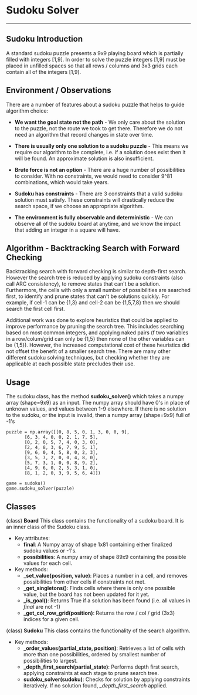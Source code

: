 # Sudoku Solver
------
## Sudoku Introduction
A standard sudoku puzzle presents a 9x9 playing board which is partially filled with integers [1,9]. In order to solve the puzzle integers [1,9] must be placed in unfilled spaces so that all rows / columns and 3x3 grids each contain all of the integers [1,9].

## Environment / Observations
There are a number of features about a sudoku puzzle that helps to guide algorithm choice: 

- **We want the goal state not the path** - We only care about the solution to the puzzle, not the route we took to get there. Therefore we do not need an algorithm that record changes in state over time.

- **There is usually only one solution to a sudoku puzzle** - This means we require our algorithm to be complete, i.e. if a solution does exist then it will be found. An approximate solution is also insufficient.

- **Brute force is not an option** - There are a huge number of possibilities to consider. With no constraints, we would need to consider 9^81 combinations, which would take years. 

- **Sudoku has constraints** - There are 3 constraints that a valid sudoku solution must satisfy. These constraints will drastically reduce the search space, if we choose an appropriate algorithm.

- **The environment is fully observable and deterministic** - We can observe all of the sudoku board at anytime, and we know the impact that adding an integer in a square will have.

## Algorithm - Backtracking Search with Forward Checking
Backtracking search with forward checking is similar to depth-first search. However the search tree is reduced by applying sudoku constraints (also call ARC consistency), to remove states that can't be a solution. Furthermore, the cells with only a small number of possibilities are searched first, to identify and prune states that can't be solutions quickly. For example, if cell-1 can be {1,3} and cell-2 can be {1,5,7,8} then we should search the first cell first. 

Additional work was done to explore heuristics that could be applied to improve performance by pruning the search tree. This includes searching based on most common integers, and applying naked pairs (f two variables in a row/colum/grid can only be {1,5} then none of the other variables can be {1,5}). However, the increased computational cost of these heuristics did not offset the benefit of a smaller search tree. There are many other different sudoku solving techniques, but checking whether they are applicable at each possible state precludes their use.

## Usage
The sudoku class, has the method **sudoku_solver()** which takes a numpy array (shape=9x9) as an input. The numpy array should have 0's in place of unknown values, and values between 1-9 elsewhere. If there is no solution to the sudoku, or the input is invalid, then a numpy array (shape=9x9) full of -1's
 
```
puzzle = np.array([[0, 8, 5, 0, 1, 3, 0, 0, 9],
       [6, 3, 4, 0, 0, 2, 1, 7, 5],
       [0, 2, 0, 5, 7, 4, 0, 3, 0],
       [2, 4, 8, 3, 6, 7, 9, 5, 1],
       [9, 6, 0, 4, 5, 8, 0, 2, 3],
       [3, 5, 7, 2, 0, 0, 4, 8, 0],
       [5, 7, 3, 1, 0, 0, 8, 9, 2],
       [4, 9, 6, 0, 2, 5, 3, 1, 0],
       [8, 1, 2, 0, 3, 9, 5, 6, 4]])

game = sudoku()
game.sudoku_solver(puzzle)
```

## Classes
(class) **Board** This class contains the functionality of a sudoku board. It is an inner class of the Sudoku class.  
- Key attributes:  
    - **final**: A Numpy array of shape 1x81 containing either finalized sudoku values or -1's.
    - **possibilities**: A numpy array of shape 89x9 containing the possible values for each cell.
- Key methods:
    - **_set_value(position, value)**: Places a number in a cell, and removes possibilities from other cells if constraints not met.
    - **_get_singletons()**: Finds cells where there is only one possible value, but the board has not been updated for it yet.
    - **_is_goal()**: Returns True if a solution has been found (i.e. all values in *final* are not -1)
    - **_get_col_row_grid(position)**: Returns the row / col / grid (3x3) indices for a given cell.

(class) **Sudoku** This class contains the functionality of the search algorithm. 
- Key methods:
    - **_order_values(partial_state, position)**: Retrieves a list of cells with more than one possibilities, ordered by smallest number of possibilities to largest.
    - **_depth_first_search(partial_state)**: Performs depth first search, applying constraints at each stage to prune search tree.
    - **sudoku_solver(sudoku)**: Checks for solution by applying constraints iteratively. If no solution found, *_depth_first_search* applied.

